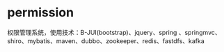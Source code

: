 ﻿# permission
权限管理系统，使用技术：B-JUI(bootstrap)、jquery、spring 、springmvc、shiro、mybatis、maven、dubbo、zookeeper、redis、fastdfs、kafka
